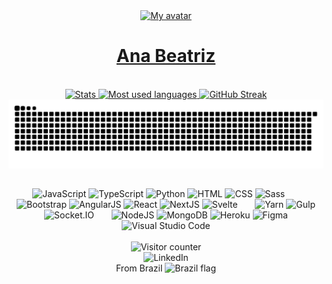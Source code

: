<div align="center">
	<a href="https://AnaBeatriz190.github.io">
		<img height="100" src="https://github.com/AnaBeatriz190.png" alt="My avatar">
		<h1>Ana Beatriz</h1>
	</a>
</div>
&nbsp;
<div align="center">
	<a href="https://github.com/AnaBeatriz190?tab=repositories">
		<img height="150em" src="https://github-readme-stats.vercel.app/api?username=AnaBeatriz190&show_icons=true&theme=gruvbox&include_all_commits=true&count_private=true" alt="Stats">
		<img height="150em" src="https://github-readme-stats.vercel.app/api/top-langs/?username=AnaBeatriz190&layout=compact&langs_count=7&theme=gruvbox" alt="Most used languages">
		<img height="150em" src="https://github-readme-streak-stats.herokuapp.com/?user=AnaBeatriz190&theme=dark&background=282828&border=e4e2e2&stroke=555555&ring=d8a52e&currStreakLabel=fd8019&sideNums=8ec07c&sideLabels=8ec07c&currStreakNum=8ec07c" alt="GitHub Streak">
		<picture>
			<source media="(prefers-color-scheme: dark)" srcset="https://raw.githubusercontent.com/AnaBeatriz190/AnaBeatriz190/snake/github-snake-dark.svg" />
			<source media="(prefers-color-scheme: light)" srcset="https://raw.githubusercontent.com/AnaBeatriz190/AnaBeatriz190/snake/github-snake.svg" />
			<img alt="github-snake" src="https://raw.githubusercontent.com/AnaBeatriz190/AnaBeatriz190/snake/github-snake.svg" />
		</picture>
	</a>
</div>

##
<div align="center">
	<img height="30" src="https://cdn.jsdelivr.net/gh/devicons/devicon/icons/javascript/javascript-original.svg" alt="JavaScript" title="JavaScript">
	<img height="30" src="https://cdn.jsdelivr.net/gh/devicons/devicon/icons/typescript/typescript-original.svg" alt="TypeScript" title="TypeScript">
	<img height="30" src="https://cdn.jsdelivr.net/gh/devicons/devicon/icons/python/python-original.svg" alt="Python" title="Python">
	<img height="30" src="https://cdn.jsdelivr.net/gh/devicons/devicon/icons/html5/html5-original.svg" alt="HTML" title="HTML">
	<img height="30" src="https://cdn.jsdelivr.net/gh/devicons/devicon/icons/css3/css3-original.svg" alt="CSS" title="CSS">
	<img height="30" src="https://cdn.jsdelivr.net/gh/devicons/devicon/icons/sass/sass-original.svg" alt="Sass" title="Sass">
	<span width="20">&nbsp;&nbsp;&nbsp;&nbsp;&nbsp;</span>
	<img height="30" src="https://cdn.jsdelivr.net/gh/devicons/devicon/icons/bootstrap/bootstrap-original.svg" alt="Bootstrap" title="Bootstrap">
	<img height="30" src="https://cdn.jsdelivr.net/gh/devicons/devicon/icons/angularjs/angularjs-original.svg" alt="AngularJS" title="AngularJS">
	<img height="30" src="https://cdn.jsdelivr.net/gh/devicons/devicon/icons/react/react-original.svg" alt="React" title="React" />
	<img height="30" src="https://cdn.jsdelivr.net/gh/devicons/devicon/icons/nextjs/nextjs-original.svg" alt="NextJS" title="NextJS" />
	<img height="30" src="https://cdn.jsdelivr.net/gh/devicons/devicon/icons/svelte/svelte-original.svg" alt="Svelte" title="Svelte" />
	<span width="20">&nbsp;&nbsp;&nbsp;&nbsp;&nbsp;</span>
	<img height="30" src="https://cdn.jsdelivr.net/gh/devicons/devicon/icons/yarn/yarn-original.svg" alt="Yarn" title="Yarn">
	<img height="30" src="https://cdn.jsdelivr.net/gh/devicons/devicon/icons/gulp/gulp-plain.svg" alt="Gulp" title="Gulp">
	<img height="30" src="https://cdn.jsdelivr.net/gh/devicons/devicon/icons/socketio/socketio-original.svg" alt="Socket.IO" title="Socket.IO">
	<span width="20">&nbsp;&nbsp;&nbsp;&nbsp;&nbsp;</span>
	<img height="30" src="https://cdn.jsdelivr.net/gh/devicons/devicon/icons/nodejs/nodejs-original.svg" alt="NodeJS" title="NodeJS">
	<img height="30" src="https://cdn.jsdelivr.net/gh/devicons/devicon/icons/mongodb/mongodb-original.svg" alt="MongoDB" title="MongoDB">
	<img height="30" src="https://cdn.jsdelivr.net/gh/devicons/devicon/icons/heroku/heroku-original.svg" alt="Heroku" title="Heroku">
	<img height="30" src="https://cdn.jsdelivr.net/gh/devicons/devicon/icons/figma/figma-original.svg" alt="Figma" title="Figma">
	<img height="30" src="https://cdn.jsdelivr.net/gh/devicons/devicon/icons/vscode/vscode-original.svg" alt="Visual Studio Code" title="Visual Studio Code">
</div>

<br>
<div align="center">
	<img src="https://jd-visitor-counter.jeffersondantas.repl.co/custom/github:AnaBeatriz190/count.svg" alt="Visitor counter" title="Visitor counter">
</div>

<div align="center">
		<img src="https://img.shields.io/badge/LinkedIn-0077B5?style=for-the-badge&logo=linkedin&logoColor=white" alt="LinkedIn">
	</a>
</div>
<div align="center">
	<span>From Brazil</span>
	<img height="12" src="https://raw.githubusercontent.com/AnaBeatriz190/AnaBeatriz190/master/img/brazil-flag-simplified.webp" alt="Brazil flag">
</div>
